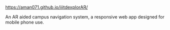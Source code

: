 https://aman071.github.io/iiitdexplorAR/

An AR aided campus navigation system, a responsive web app designed for mobile phone use.
